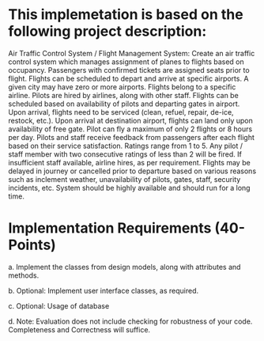 # This implemetation is based on the following project description:

Air Traffic Control System / Flight Management System: Create an air traffic control system which manages assignment of planes to flights based on occupancy. Passengers with confirmed tickets are assigned seats prior to flight. Flights can be scheduled to depart and arrive at specific airports. A given city may have zero or more airports. Flights belong to a specific airline. Pilots are hired by airlines, along with other staff. Flights can be scheduled based on availability of pilots and departing gates in airport. Upon arrival, flights need to be serviced (clean, refuel, repair, de-ice, restock, etc.). Upon arrival at destination airport, flights can land only upon availability of free gate. Pilot can fly a maximum of only 2 flights or 8 hours per day. Pilots and staff receive feedback from passengers after each flight based on their service satisfaction. Ratings range from 1 to 5. Any pilot / staff member with two consecutive ratings of less than 2 will be fired. If insufficient staff available, airline hires, as per requirement. Flights may be delayed in journey or cancelled prior to departure based on various reasons such as inclement weather, unavailability of pilots, gates, staff, security incidents, etc. System should be highly available and should run for a long time.

# Implementation Requirements (40- Points)

a. Implement the classes from design models, along with attributes and methods.

b. Optional: Implement user interface classes, as required.

c. Optional: Usage of database

d. Note: Evaluation does not include checking for robustness of your code. Completeness and
Correctness will suffice.
